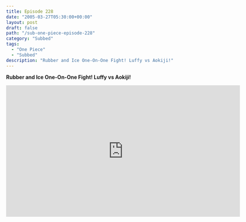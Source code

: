 ```yaml
---
title: Episode 228
date: "2005-03-27T05:30:00+00:00"
layout: post
draft: false
path: "/sub-one-piece-episode-228"
category: "Subbed"
tags:
  - "One Piece"
  - "Subbed"
description: "Rubber and Ice One-On-One Fight! Luffy vs Aokiji!"
---
```


**Rubber and Ice One-On-One Fight! Luffy vs Aokiji!**

<iframe width="640" height="360" src="https://www.rapidvideo.com/e/FXQGXBJK6F" frameborder="0" marginwidth=0 marginheight=0 scrolling=no allowfullscreen></iframe>

